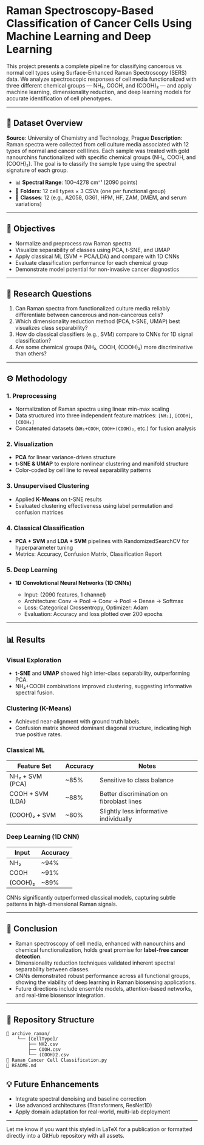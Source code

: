 # Raman Spectroscopy-Based Classification of Cancer Cells Using Machine Learning and Deep Learning

This project presents a complete pipeline for classifying cancerous vs normal cell types using Surface-Enhanced Raman Spectroscopy (SERS) data. We analyze spectroscopic responses of cell media functionalized with three different chemical groups — NH₂, COOH, and (COOH)₂ — and apply machine learning, dimensionality reduction, and deep learning models for accurate identification of cell phenotypes.

---

## 🧪 Dataset Overview

**Source**: University of Chemistry and Technology, Prague
**Description**:
Raman spectra were collected from cell culture media associated with 12 types of normal and cancer cell lines. Each sample was treated with gold nanourchins functionalized with specific chemical groups (NH₂, COOH, and (COOH)₂). The goal is to classify the sample type using the spectral signature of each group.

* 📊 **Spectral Range**: 100–4278 cm⁻¹ (2090 points)
* 📁 **Folders**: 12 cell types × 3 CSVs (one per functional group)
* 🎯 **Classes**: 12 (e.g., A2058, G361, HPM, HF, ZAM, DMEM, and serum variations)

---

## 🎯 Objectives

* Normalize and preprocess raw Raman spectra
* Visualize separability of classes using PCA, t-SNE, and UMAP
* Apply classical ML (SVM + PCA/LDA) and compare with 1D CNNs
* Evaluate classification performance for each chemical group
* Demonstrate model potential for non-invasive cancer diagnostics

---

## 🧠 Research Questions

1. Can Raman spectra from functionalized culture media reliably differentiate between cancerous and non-cancerous cells?
2. Which dimensionality reduction method (PCA, t-SNE, UMAP) best visualizes class separability?
3. How do classical classifiers (e.g., SVM) compare to CNNs for 1D signal classification?
4. Are some chemical groups (NH₂, COOH, (COOH)₂) more discriminative than others?

---

## ⚙️ Methodology

### 1. Preprocessing

* Normalization of Raman spectra using linear min-max scaling
* Data structured into three independent feature matrices: `[NH₂]`, `[COOH]`, `[COOH₂]`
* Concatenated datasets (`NH₂+COOH`, `COOH+(COOH)₂`, etc.) for fusion analysis

### 2. Visualization

* **PCA** for linear variance-driven structure
* **t-SNE & UMAP** to explore nonlinear clustering and manifold structure
* Color-coded by cell line to reveal separability patterns

### 3. Unsupervised Clustering

* Applied **K-Means** on t-SNE results
* Evaluated clustering effectiveness using label permutation and confusion matrices

### 4. Classical Classification

* **PCA + SVM** and **LDA + SVM** pipelines with RandomizedSearchCV for hyperparameter tuning
* Metrics: Accuracy, Confusion Matrix, Classification Report

### 5. Deep Learning

* **1D Convolutional Neural Networks (1D CNNs)**

  * Input: (2090 features, 1 channel)
  * Architecture: Conv → Pool → Conv → Pool → Dense → Softmax
  * Loss: Categorical Crossentropy, Optimizer: Adam
  * Evaluation: Accuracy and loss plotted over 200 epochs

---

## 📊 Results

### Visual Exploration

* **t-SNE** and **UMAP** showed high inter-class separability, outperforming PCA.
* NH₂+COOH combinations improved clustering, suggesting informative spectral fusion.

### Clustering (K-Means)

* Achieved near-alignment with ground truth labels.
* Confusion matrix showed dominant diagonal structure, indicating high true positive rates.

### Classical ML

| Feature Set      | Accuracy | Notes                                     |
| ---------------- | -------- | ----------------------------------------- |
| NH₂ + SVM (PCA)  | \~85%    | Sensitive to class balance                |
| COOH + SVM (LDA) | \~88%    | Better discrimination on fibroblast lines |
| (COOH)₂ + SVM    | \~80%    | Slightly less informative individually    |

### Deep Learning (1D CNN)

| Input   | Accuracy |
| ------- | -------- |
| NH₂     | \~94%    |
| COOH    | \~91%    |
| (COOH)₂ | \~89%    |

CNNs significantly outperformed classical models, capturing subtle patterns in high-dimensional Raman signals.

---

## 📌 Conclusion

* Raman spectroscopy of cell media, enhanced with nanourchins and chemical functionalization, holds great promise for **label-free cancer detection**.
* Dimensionality reduction techniques validated inherent spectral separability between classes.
* CNNs demonstrated robust performance across all functional groups, showing the viability of deep learning in Raman biosensing applications.
* Future directions include ensemble models, attention-based networks, and real-time biosensor integration.

---

## 📂 Repository Structure

```
📁 archive_raman/
    └── [CellType]/
        ├── NH2.csv
        ├── COOH.csv
        └── (COOH)2.csv
📜 Raman Cancer Cell Classification.py
📜 README.md
```

## 💡 Future Enhancements

* Integrate spectral denoising and baseline correction
* Use advanced architectures (Transformers, ResNet1D)
* Apply domain adaptation for real-world, multi-lab deployment

---

Let me know if you want this styled in LaTeX for a publication or formatted directly into a GitHub repository with all assets.
